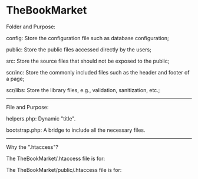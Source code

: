 # TheBookMarket

Folder and Purpose:

config:         Store the configuration file such as database configuration;

public:         Store the public files accessed directly by the users;

src:            Store the source files that should not be exposed to the public;

scr/inc:        Store the commonly included files such as the header and footer of a page;

scr/libs:       Store the library files, e.g., validation, sanitization, etc.;

_________________________
File and Purpose:

helpers.php: Dynamic "title".

bootstrap.php: A bridge to include all the necessary files.
_________________________
Why the ".htaccess"?

The TheBookMarket/.htaccess file is for: 
<!--This is to remove the "public" folder tag in the URL-->
<!--Clean = good (also makes it more optimised)-->

The TheBookMarket/public/.htaccess file is for:
<!--This is needed to remove the error after removing the "public" from the URL-->